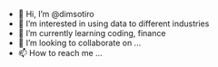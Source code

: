 - 👋 Hi, I’m @dimsotiro
- 👀 I’m interested in using data to different industries
- 🌱 I’m currently learning coding, finance
- 💞️ I’m looking to collaborate on ...
- 📫 How to reach me ...

<!---
dimsotiro/dimsotiro is a ✨ special ✨ repository because its `README.md` (this file) appears on your GitHub profile.
You can click the Preview link to take a look at your changes.
--->
